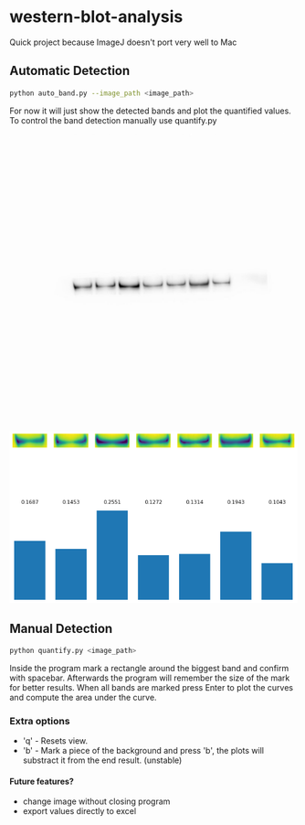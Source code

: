 # western-blot-analysis
Quick project because ImageJ doesn't port very well to Mac

## Automatic Detection
``` bash
python auto_band.py --image_path <image_path>
```

For now it will just show the detected bands and plot the quantified values. To control the band detection manually use quantify.py

![alt Example Blot](https://github.com/facuperezt/western-blot-analysis/blob/main/example_blots/wide_pic_bands.jpeg?raw=true)

![alt Example Result](https://github.com/facuperezt/western-blot-analysis/blob/main/git_images/example_output.png?raw=true)

## Manual Detection
``` bash
python quantify.py <image_path>
```

Inside the program mark a rectangle around the biggest band and confirm with spacebar. Afterwards the program will remember the size of the mark for better results.
When all bands are marked press Enter to plot the curves and compute the area under the curve.

### Extra options
- 'q' -  Resets view.
- 'b' -  Mark a piece of the background and press 'b', the plots will substract it from the end result. (unstable)

#### Future features?
- change image without closing program
- export values directly to excel

